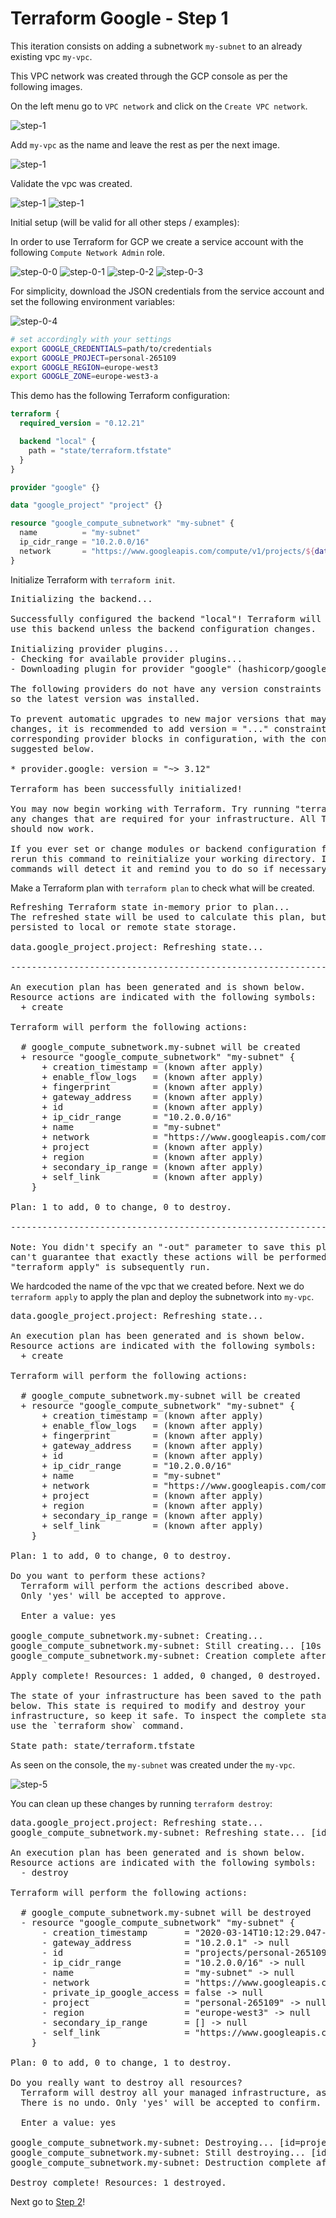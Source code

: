 # Terraform Google - Step 1

This iteration consists on adding a subnetwork `my-subnet` to an already existing vpc `my-vpc`.

This VPC network was created through the GCP console as per the following images.

On the left menu go to `VPC network` and click on the `Create VPC network`.

![step-1][step-1]

Add `my-vpc` as the name and leave the rest as per the next image.

![step-1][step-2]

Validate the vpc was created.

![step-1][step-3]
![step-1][step-4]

Initial setup (will be valid for all other steps / examples):

In order to use Terraform for GCP we create a service account with the following `Compute Network Admin` role.

![step-0-0][step-0-0]
![step-0-1][step-0-1]
![step-0-2][step-0-2]
![step-0-3][step-0-3]

For simplicity, download the JSON credentials from the service account and set the following environment variables:

![step-0-4][step-0-4]

```bash
# set accordingly with your settings
export GOOGLE_CREDENTIALS=path/to/credentials
export GOOGLE_PROJECT=personal-265109
export GOOGLE_REGION=europe-west3
export GOOGLE_ZONE=europe-west3-a
```

This demo has the following Terraform configuration:

```terraform
terraform {
  required_version = "0.12.21"

  backend "local" {
    path = "state/terraform.tfstate"
  }
}

provider "google" {}

data "google_project" "project" {}

resource "google_compute_subnetwork" "my-subnet" {
  name          = "my-subnet"
  ip_cidr_range = "10.2.0.0/16"
  network       = "https://www.googleapis.com/compute/v1/projects/${data.google_project.project.project_id}/global/networks/my-vpc"
}
```

Initialize Terraform with `terraform init`.

<pre>
Initializing the backend...

Successfully configured the backend "local"! Terraform will automatically
use this backend unless the backend configuration changes.

Initializing provider plugins...
- Checking for available provider plugins...
- Downloading plugin for provider "google" (hashicorp/google) 3.12.0...

The following providers do not have any version constraints in configuration,
so the latest version was installed.

To prevent automatic upgrades to new major versions that may contain breaking
changes, it is recommended to add version = "..." constraints to the
corresponding provider blocks in configuration, with the constraint strings
suggested below.

* provider.google: version = "~> 3.12"

Terraform has been successfully initialized!

You may now begin working with Terraform. Try running "terraform plan" to see
any changes that are required for your infrastructure. All Terraform commands
should now work.

If you ever set or change modules or backend configuration for Terraform,
rerun this command to reinitialize your working directory. If you forget, other
commands will detect it and remind you to do so if necessary.
</pre>

Make a Terraform plan with `terraform plan` to check what will be created.

<pre>
Refreshing Terraform state in-memory prior to plan...
The refreshed state will be used to calculate this plan, but will not be
persisted to local or remote state storage.

data.google_project.project: Refreshing state...

------------------------------------------------------------------------

An execution plan has been generated and is shown below.
Resource actions are indicated with the following symbols:
  + create

Terraform will perform the following actions:

  # google_compute_subnetwork.my-subnet will be created
  + resource "google_compute_subnetwork" "my-subnet" {
      + creation_timestamp = (known after apply)
      + enable_flow_logs   = (known after apply)
      + fingerprint        = (known after apply)
      + gateway_address    = (known after apply)
      + id                 = (known after apply)
      + ip_cidr_range      = "10.2.0.0/16"
      + name               = "my-subnet"
      + network            = "https://www.googleapis.com/compute/v1/projects/personal-265109/global/networks/my-vpc"
      + project            = (known after apply)
      + region             = (known after apply)
      + secondary_ip_range = (known after apply)
      + self_link          = (known after apply)
    }

Plan: 1 to add, 0 to change, 0 to destroy.

------------------------------------------------------------------------

Note: You didn't specify an "-out" parameter to save this plan, so Terraform
can't guarantee that exactly these actions will be performed if
"terraform apply" is subsequently run.
</pre>

We hardcoded the name of the vpc that we created before. Next we do `terraform apply` to apply the plan and deploy the subnetwork into `my-vpc`.

<pre>
data.google_project.project: Refreshing state...

An execution plan has been generated and is shown below.
Resource actions are indicated with the following symbols:
  + create

Terraform will perform the following actions:

  # google_compute_subnetwork.my-subnet will be created
  + resource "google_compute_subnetwork" "my-subnet" {
      + creation_timestamp = (known after apply)
      + enable_flow_logs   = (known after apply)
      + fingerprint        = (known after apply)
      + gateway_address    = (known after apply)
      + id                 = (known after apply)
      + ip_cidr_range      = "10.2.0.0/16"
      + name               = "my-subnet"
      + network            = "https://www.googleapis.com/compute/v1/projects/personal-265109/global/networks/my-vpc"
      + project            = (known after apply)
      + region             = (known after apply)
      + secondary_ip_range = (known after apply)
      + self_link          = (known after apply)
    }

Plan: 1 to add, 0 to change, 0 to destroy.

Do you want to perform these actions?
  Terraform will perform the actions described above.
  Only 'yes' will be accepted to approve.

  Enter a value: yes

google_compute_subnetwork.my-subnet: Creating...
google_compute_subnetwork.my-subnet: Still creating... [10s elapsed]
google_compute_subnetwork.my-subnet: Creation complete after 18s [id=projects/personal-265109/regions/europe-west3/subnetworks/my-subnet]

Apply complete! Resources: 1 added, 0 changed, 0 destroyed.

The state of your infrastructure has been saved to the path
below. This state is required to modify and destroy your
infrastructure, so keep it safe. To inspect the complete state
use the `terraform show` command.

State path: state/terraform.tfstate
</pre>

As seen on the console, the `my-subnet` was created under the `my-vpc`.

![step-5][step-5]

You can clean up these changes by running `terraform destroy`:

<pre>
data.google_project.project: Refreshing state...
google_compute_subnetwork.my-subnet: Refreshing state... [id=projects/personal-265109/regions/europe-west3/subnetworks/my-subnet]

An execution plan has been generated and is shown below.
Resource actions are indicated with the following symbols:
  - destroy

Terraform will perform the following actions:

  # google_compute_subnetwork.my-subnet will be destroyed
  - resource "google_compute_subnetwork" "my-subnet" {
      - creation_timestamp       = "2020-03-14T10:12:29.047-07:00" -> null
      - gateway_address          = "10.2.0.1" -> null
      - id                       = "projects/personal-265109/regions/europe-west3/subnetworks/my-subnet" -> null
      - ip_cidr_range            = "10.2.0.0/16" -> null
      - name                     = "my-subnet" -> null
      - network                  = "https://www.googleapis.com/compute/v1/projects/personal-265109/global/networks/my-vpc" -> null
      - private_ip_google_access = false -> null
      - project                  = "personal-265109" -> null
      - region                   = "europe-west3" -> null
      - secondary_ip_range       = [] -> null
      - self_link                = "https://www.googleapis.com/compute/v1/projects/personal-265109/regions/europe-west3/subnetworks/my-subnet" -> null
    }

Plan: 0 to add, 0 to change, 1 to destroy.

Do you really want to destroy all resources?
  Terraform will destroy all your managed infrastructure, as shown above.
  There is no undo. Only 'yes' will be accepted to confirm.

  Enter a value: yes

google_compute_subnetwork.my-subnet: Destroying... [id=projects/personal-265109/regions/europe-west3/subnetworks/my-subnet]
google_compute_subnetwork.my-subnet: Still destroying... [id=projects/personal-265109/regions/europe-west3/subnetworks/my-subnet, 10s elapsed]
google_compute_subnetwork.my-subnet: Destruction complete after 18s

Destroy complete! Resources: 1 destroyed.
</pre>

Next go to [Step 2](https://github.com/jccguimaraes/infrastructure-as-code/tree/master/gcp/tf-example-02)!

[step-0-0]: ./assets/step-0-0.jpg "step 0-0"
[step-0-1]: ./assets/step-0-1.jpg "step 0-1"
[step-0-2]: ./assets/step-0-2.jpg "step 0-2"
[step-0-3]: ./assets/step-0-3.jpg "step 0-3"
[step-0-4]: ./assets/step-0-4.jpg "step 0-4"
[step-1]: ./assets/step-1.jpg "step 1"
[step-2]: ./assets/step-2.jpg "step 2"
[step-3]: ./assets/step-3.jpg "step 3"
[step-4]: ./assets/step-4.jpg "step 4"
[step-5]: ./assets/step-5.jpg "step 5"